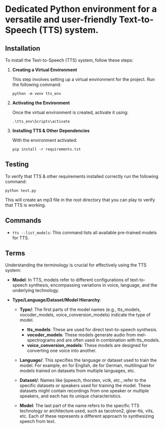 # Dedicated Python environment for a versatile and user-friendly Text-to-Speech (TTS) system.

## Installation

To install the Text-to-Speech (TTS) system, follow these steps:

1. **Creating a Virtual Environment**

   This step involves setting up a virtual environment for the project. Run the following command:

   ```
   python -m venv tts_env
   ```

2. **Activating the Environment**

   Once the virtual environment is created, activate it using:

   ```
   .\tts_env\Scripts\activate
   ```

3. **Installing TTS & Other Dependencies**

   With the environment activated:

   ```
   pip install -r requirements.txt
   ```

## Testing

To verify that TTS & other requirements installed correctly run the following command:

```
python test.py
```

This will create an mp3 file in the root directory that you can play to verify that TTS is working.

## Commands

- `tts --list_models`: This command lists all available pre-trained models for TTS.

## Terms

Understanding the terminology is crucial for effectively using the TTS system:

- **Model**: In TTS, models refer to different configurations of text-to-speech synthesis, encompassing variations in voice, language, and the underlying technology.

- **Type/Language/Dataset/Model Hierarchy**:

  - **Type/**: The first parts of the model names (e.g., tts_models, vocoder_models, voice_conversion_models) indicate the type of model.

    - **tts_models**: These are used for direct text-to-speech synthesis.
    - **vocoder_models**: These models generate audio from mel-spectrograms and are often used in combination with tts_models.
    - **voice_conversion_models**: These models are designed for converting one voice into another.

  - **Language/**: This specifies the language or dataset used to train the model. For example, en for English, de for German, multilingual for models trained on datasets from multiple languages, etc.

  - **Dataset/**: Names like ljspeech, thorsten, vctk, etc., refer to the specific datasets or speakers used for training the model. These datasets might contain recordings from one speaker or multiple speakers, and each has its unique characteristics.

  - **Model**: The last part of the name refers to the specific TTS technology or architecture used, such as tacotron2, glow-tts, vits, etc. Each of these represents a different approach to synthesizing speech from text.
